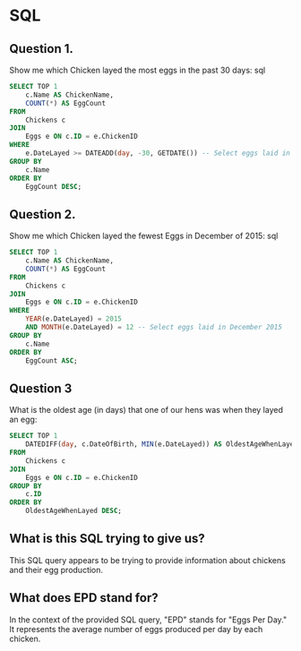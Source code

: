 
# SQL


## Question 1.
Show me which Chicken layed the most eggs in the past 30 days:
sql
```SQL
SELECT TOP 1
    c.Name AS ChickenName,
    COUNT(*) AS EggCount
FROM
    Chickens c
JOIN
    Eggs e ON c.ID = e.ChickenID
WHERE
    e.DateLayed >= DATEADD(day, -30, GETDATE()) -- Select eggs laid in the past 30 days
GROUP BY
    c.Name
ORDER BY
    EggCount DESC;
```

## Question 2.
Show me which Chicken layed the fewest Eggs in December of 2015:
sql
``` SQL
SELECT TOP 1
    c.Name AS ChickenName,
    COUNT(*) AS EggCount
FROM
    Chickens c
JOIN
    Eggs e ON c.ID = e.ChickenID
WHERE
    YEAR(e.DateLayed) = 2015
    AND MONTH(e.DateLayed) = 12 -- Select eggs laid in December 2015
GROUP BY
    c.Name
ORDER BY
    EggCount ASC;
```

## Question 3
What is the oldest age (in days) that one of our hens was when they layed an egg:
``` sql
SELECT TOP 1
    DATEDIFF(day, c.DateOfBirth, MIN(e.DateLayed)) AS OldestAgeWhenLayed
FROM
    Chickens c
JOIN
    Eggs e ON c.ID = e.ChickenID
GROUP BY
    c.ID
ORDER BY
    OldestAgeWhenLayed DESC;
```
## What is this SQL trying to give us?


This SQL query appears to be trying to provide information about chickens and their egg production.

## What does EPD stand for?

In the context of the provided SQL query, "EPD" stands for "Eggs Per Day." It represents the average number of eggs produced per day by each chicken.
